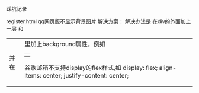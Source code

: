 踩坑记录

register.html  qq网页版不显示背景图片
解决方案：
解决办法是 在div的外面加上一层  <table>和<td>
并在<td>里加上background属性，例如
<table>
<tr>
<td  background=”http://www.vivizu.com/test.jpg”>
<div></div>
</td>
</tr>
</table>

谷歌邮箱不支持display的flex样式,如 display: flex; align-items: center; justify-content: center;
